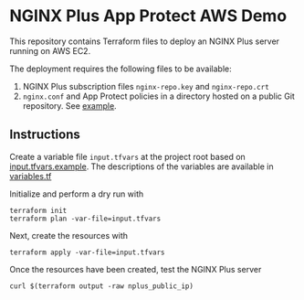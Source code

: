 # NGINX Plus App Protect AWS Demo

This repository contains Terraform files to deploy an NGINX Plus server running on AWS EC2.

The deployment requires the following files to be available:

1. NGINX Plus subscription files `nginx-repo.key` and `nginx-repo.crt`
1. `nginx.conf` and App Protect policies in a directory hosted on a public Git repository. See [example](files/nginx/).

## Instructions

Create a variable file `input.tfvars` at the project root based on [input.tfvars.example](./input.tfvars.example). The descriptions of the variables are available in [variables.tf](./variables.tf)

Initialize and perform a dry run with
```
terraform init
terraform plan -var-file=input.tfvars
```

Next, create the resources with
```
terraform apply -var-file=input.tfvars
```

Once the resources have been created, test the NGINX Plus server
```
curl $(terraform output -raw nplus_public_ip)
```
